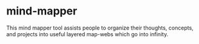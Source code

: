 # mind-mapper
This mind mapper tool assists people to organize their thoughts, concepts, and projects into useful layered map-webs which go into infinity.
